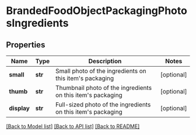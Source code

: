 # BrandedFoodObjectPackagingPhotosIngredients

## Properties
Name | Type | Description | Notes
------------ | ------------- | ------------- | -------------
**small** | **str** | Small photo of the ingredients on this item&#x27;s packaging | [optional] 
**thumb** | **str** | Thumbnail photo of the ingredients on this item&#x27;s packaging | [optional] 
**display** | **str** | Full-sized photo of the ingredients on this item&#x27;s packaging | [optional] 

[[Back to Model list]](../README.md#documentation-for-models) [[Back to API list]](../README.md#documentation-for-api-endpoints) [[Back to README]](../README.md)

